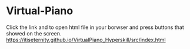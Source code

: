 # Virtual-Piano
Click the link and to open html file in your borwser and press buttons that showed on the screen.
https://itiseternity.github.io/VirtualPiano_Hyperskill/src/index.html

